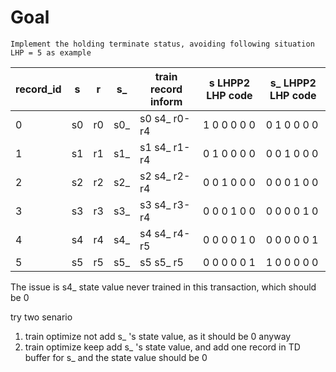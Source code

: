 # Goal
    Implement the holding terminate status, avoiding following situation
    LHP = 5 as example
    
record_id | s | r | s_ | train record inform | s LHPP2 LHP code  | s_ LHPP2 LHP code
--- | ---|  ---| ---| ---| --- | --- |
0 | s0 | r0 | s0_ | s0 s4_ r0-r4 | 1 0 0 0 0 0  | 0 1 0 0 0 0 |
1 | s1 | r1 | s1_ | s1 s4_ r1-r4 | 0 1 0 0 0 0  | 0 0 1 0 0 0 |
2 | s2 | r2 | s2_ | s2 s4_ r2-r4 | 0 0 1 0 0 0  | 0 0 0 1 0 0 |
3 | s3 | r3 | s3_ | s3 s4_ r3-r4 | 0 0 0 1 0 0  | 0 0 0 0 1 0 |
4 | s4 | r4 | s4_ | s4 s4_ r4-r5 | 0 0 0 0 1 0  | 0 0 0 0 0 1 |
5 | s5 | r5 | s5_ | s5 s5_ r5    | 0 0 0 0 0 1  | 1 0 0 0 0 0 |

The issue is s4_ state value never trained in this transaction, which should be 0

try two senario
1. train optimize not add s_ 's state value, as it should be 0 anyway
2. train optimize keep add s_ 's state value, and add one record in TD buffer for s_ and the state value should be 0

